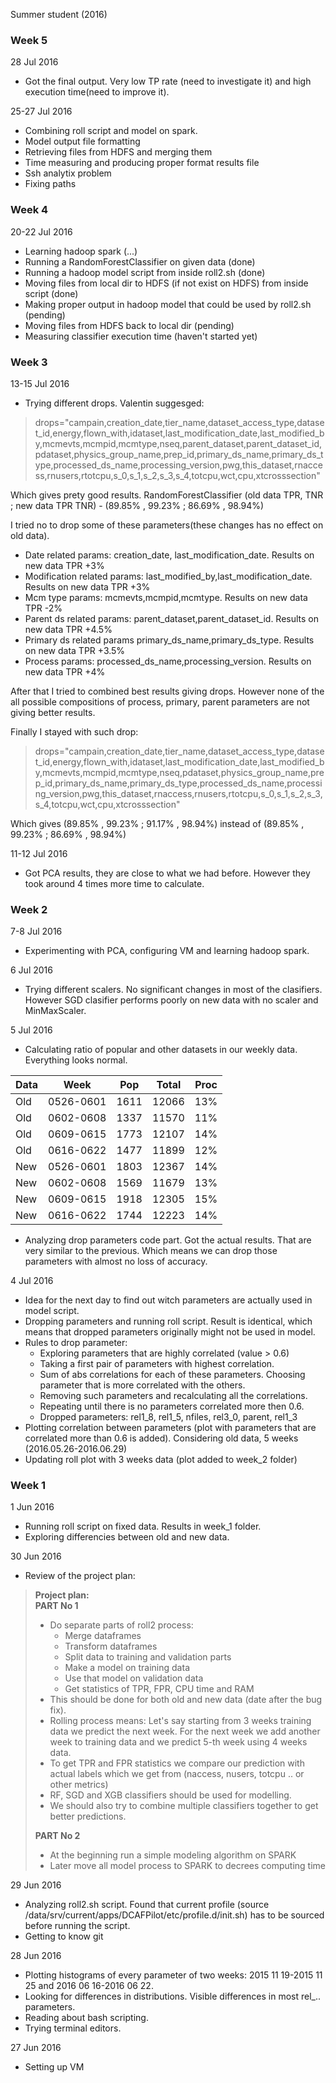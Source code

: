 Summer student (2016)

### Week 5

28 Jul 2016

- Got the final output. Very low TP rate (need to investigate it) and high execution time(need to improve it).

25-27 Jul 2016

- Combining roll script and model on spark.
- Model output file formatting
- Retrieving files from HDFS and merging them
- Time measuring and producing proper format results file
- Ssh analytix problem
- Fixing paths

### Week 4

20-22 Jul 2016

- Learning hadoop spark (...)
- Running a RandomForestClassifier on given data (done)
- Running a hadoop model script from inside roll2.sh (done)
- Moving files from local dir to HDFS (if not exist on HDFS) from inside script (done) 
- Making proper output in hadoop model that could be used by roll2.sh (pending)
- Moving files from HDFS back to local dir (pending)
- Measuring classifier execution time (haven't started yet)

### Week 3

13-15 Jul 2016

- Trying different drops. Valentin suggesged:

> drops="campain,creation_date,tier_name,dataset_access_type,dataset_id,energy,flown_with,idataset,last_modification_date,last_modified_by,mcmevts,mcmpid,mcmtype,nseq,parent_dataset,parent_dataset_id,pdataset,physics_group_name,prep_id,primary_ds_name,primary_ds_type,processed_ds_name,processing_version,pwg,this_dataset,rnaccess,rnusers,rtotcpu,s_0,s_1,s_2,s_3,s_4,totcpu,wct,cpu,xtcrosssection"

Which gives prety good results. RandomForestClassifier (old data TPR, TNR ; new data TPR TNR) - (89.85% , 99.23% ; 86.69% , 98.94%) 

I tried no to drop some of these parameters(these changes has no effect on old data).

- Date related params: creation_date, last_modification_date. Results on new data TPR +3%
- Modification related params: last_modified_by,last_modification_date. Results on new data TPR +3%
- Mcm type params: mcmevts,mcmpid,mcmtype. Results on new data TPR -2%
- Parent ds related params: parent_dataset,parent_dataset_id. Results on new data TPR +4.5%
- Primary ds related params primary_ds_name,primary_ds_type. Results on new data TPR +3.5%
- Process params: processed_ds_name,processing_version. Results on new data TPR +4%

After that I tried to combined best results giving drops. However none of the all possible compositions of process, primary, parent parameters are not giving better results. 

Finally I stayed with such drop:

> drops="campain,creation_date,tier_name,dataset_access_type,dataset_id,energy,flown_with,idataset,last_modification_date,last_modified_by,mcmevts,mcmpid,mcmtype,nseq,pdataset,physics_group_name,prep_id,primary_ds_name,primary_ds_type,processed_ds_name,processing_version,pwg,this_dataset,rnaccess,rnusers,rtotcpu,s_0,s_1,s_2,s_3,s_4,totcpu,wct,cpu,xtcrosssection"

Which gives (89.85% , 99.23% ; 91.17% , 98.94%) instead of (89.85% , 99.23% ; 86.69% , 98.94%)

11-12 Jul 2016

- Got PCA results, they are close to what we had before. However they took around 4 times more time to calculate.

### Week 2

7-8 Jul 2016 

- Experimenting with PCA, configuring VM and learning hadoop spark.

6 Jul 2016

- Trying different scalers. No significant changes in most of the clasifiers. However SGD clasifier performs poorly on new data with no scaler and MinMaxScaler.

5 Jul 2016

- Calculating ratio of popular and other datasets in our weekly data. Everything looks normal. 

| Data | Week      | Pop  | Total | Proc |
|------|-----------|------|-------|------|
| Old  | 0526-0601 | 1611 | 12066 | 13%  |
| Old  | 0602-0608 | 1337 | 11570 | 11%  |
| Old  | 0609-0615 | 1773 | 12107 | 14%  |
| Old  | 0616-0622 | 1477 | 11899 | 12%  |
| New  | 0526-0601 | 1803 | 12367 | 14%  |
| New  | 0602-0608 | 1569 | 11679 | 13%  |
| New  | 0609-0615 | 1918 | 12305 | 15%  |
| New  | 0616-0622 | 1744 | 12223 | 14%  |

- Analyzing drop parameters code part. Got the actual results. That are very similar to the previous. Which means we can drop those parameters with almost no loss of accuracy.

4 Jul 2016

- Idea for the next day to find out witch parameters are actually used in model script.
- Dropping parameters and running roll script. Result is identical, which means that dropped parameters originally might not be used in model.
- Rules to drop parameter:
  - Exploring parameters that are highly correlated (value > 0.6)
  - Taking a first pair of parameters with highest correlation. 
  - Sum of abs correlations for each of these parameters. Choosing parameter that is more correlated with the others.
  - Removing such parameters and recalculating all the correlations.
  - Repeating until there is no parameters correlated more then 0.6.
  - Dropped parameters: rel1_8, rel1_5, nfiles, rel3_0, parent, rel1_3
- Plotting correlation between parameters (plot with parameters that are correlated more than 0.6 is added). 
Considering old data, 5 weeks (2016.05.26-2016.06.29)
- Updating roll plot with 3 weeks data (plot added to week_2 folder)

### Week 1

1 Jun 2016

- Running roll script on fixed data. Results in week_1 folder. 
- Exploring differencies between old and new data.

30 Jun 2016

- Review of the project plan:

> **Project plan:**  
> **PART No 1**
> - Do separate parts of roll2 process:
>   - Merge dataframes
>   - Transform dataframes 
>   - Split data to training and validation parts
>   - Make a model on training data
>   - Use that model on validation data
>   - Get statistics of TPR, FPR, CPU time and RAM  
> - This should be done for both old and new data (date after the bug fix).
> - Rolling process means: Let's say starting from 3 weeks training data we predict the next week. For the next week we add another week to training data and we predict 5-th week using 4 weeks data.
> -  To get TPR and FPR statistics we compare our prediction with actual labels which we get from (naccess, nusers, totcpu .. or other metrics)
> - RF, SGD and XGB classifiers should be used for modelling. 
> - We should also try to combine multiple classifiers together to get better predictions.
> 
> **PART No 2**  
> - At the beginning  run a simple modeling algorithm on SPARK
> - Later move all model process to SPARK to decrees computing time

29 Jun 2016

- Analyzing roll2.sh script. Found that current profile (source /data/srv/current/apps/DCAFPilot/etc/profile.d/init.sh) has to be sourced before running the script.
- Getting to know git


28 Jun 2016

- Plotting histograms of every parameter of two weeks: 2015 11 19-2015 11 25 and 2016 06 16-2016 06 22.
- Looking for differences in distributions. Visible differences in most rel_.. parameters.
- Reading about bash scripting. 
- Trying terminal editors.

27 Jun 2016  

- Setting up VM

